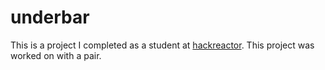 # underbar
This is a project I completed as a student at [hackreactor](http://hackreactor.com). This project was worked on with a pair.